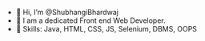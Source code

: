 - 👋 Hi, I’m @ShubhangiBhardwaj 
- 👀 I am a dedicated Front end Web Developer.
- 🌱 Skills: Java, HTML, CSS, JS, Selenium, DBMS, OOPS


